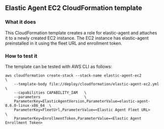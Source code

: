 ## Elastic Agent EC2 CloudFormation template

### What it does
This CloudFormation template creates a role for elastic-agent and attaches it to a newly created EC2 instance.
The EC2 instance has elastic-agent preinstalled in it using the fleet URL and enrollment token.

### How to test it
The template can be tested with AWS CLI as follows:
```
aws cloudformation create-stack --stack-name elastic-agent-ec2          \
    --template-body file://deploy/cloudformation/elastic-agent-ec2.yml  \
    --capabilities CAPABILITY_IAM   \
    --parameters                    \
    ParameterKey=ElasticAgentVersion,ParameterValue=elastic-agent-8.6.0-linux-x86_64  \
    ParameterKey=FleetUrl,ParameterValue=<Elastic Agent Fleet URL>                    \
    ParameterKey=EnrollmentToken,ParameterValue=<Elastic Agent Enrollment Token>
```

